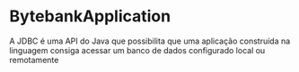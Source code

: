 # BytebankApplication
 A JDBC é uma API do Java que possibilita que uma aplicação construída na linguagem consiga acessar um banco de dados configurado local ou remotamente
